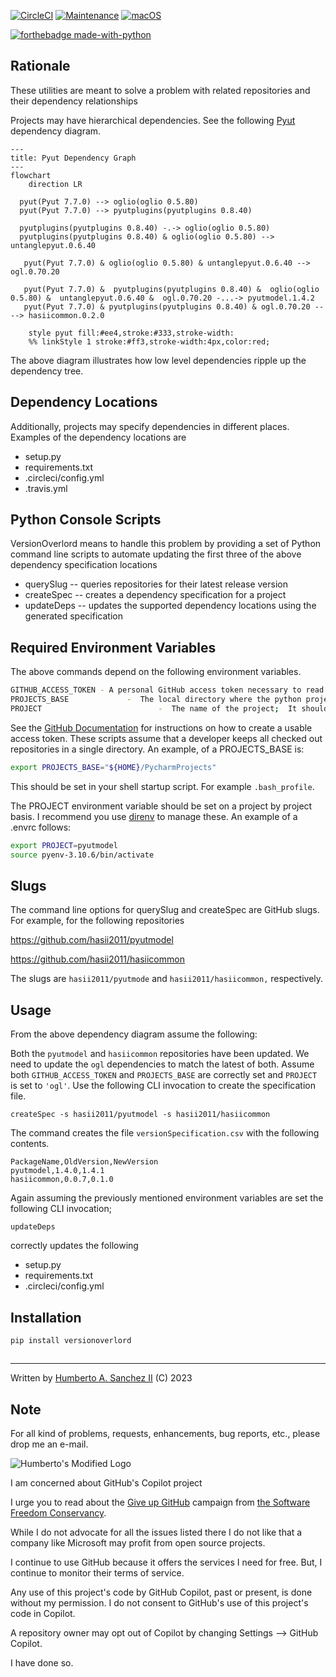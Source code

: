 [![CircleCI](https://dl.circleci.com/status-badge/img/gh/hasii2011/versionoverlord/tree/master.svg?style=shield)](https://dl.circleci.com/status-badge/redirect/gh/hasii2011/versionoverlord/tree/master)
[![Maintenance](https://img.shields.io/badge/Maintained%3F-yes-green.svg)](https://GitHub.com/Naereen/StrapDown.js/graphs/commit-activity)
[![macOS](https://svgshare.com/i/ZjP.svg)](https://svgshare.com/i/ZjP.svg)

[![forthebadge made-with-python](http://ForTheBadge.com/images/badges/made-with-python.svg)](https://www.python.org/)



## Rationale

These utilities are meant to solve a problem with related repositories and their dependency relationships

Projects may have hierarchical dependencies.  See the following [Pyut](https://github.com/hasii2011/PyUt) dependency diagram. 



```mermaid
---
title: Pyut Dependency Graph
---
flowchart
	direction LR
	
  pyut(Pyut 7.7.0) --> oglio(oglio 0.5.80)
  pyut(Pyut 7.7.0) --> pyutplugins(pyutplugins 0.8.40)
  
  pyutplugins(pyutplugins 0.8.40) -.-> oglio(oglio 0.5.80)
  pyutplugins(pyutplugins 0.8.40) & oglio(oglio 0.5.80) --> untanglepyut.0.6.40

   pyut(Pyut 7.7.0) & oglio(oglio 0.5.80) & untanglepyut.0.6.40 --> ogl.0.70.20
   
   pyut(Pyut 7.7.0) &  pyutplugins(pyutplugins 0.8.40) &  oglio(oglio 0.5.80) &  untanglepyut.0.6.40 &  ogl.0.70.20 -...-> pyutmodel.1.4.2
   pyut(Pyut 7.7.0) & pyutplugins(pyutplugins 0.8.40) & ogl.0.70.20 ----> hasiicommon.0.2.0

    style pyut fill:#ee4,stroke:#333,stroke-width:
    %% linkStyle 1 stroke:#ff3,stroke-width:4px,color:red;
```

The above diagram illustrates how low level dependencies ripple up the dependency tree.  

## Dependency Locations

Additionally, projects may specify dependencies in different places.  Examples of the dependency locations are

* setup.py
* requirements.txt
* .circleci/config.yml
* .travis.yml



## Python Console Scripts

VersionOverlord means to handle this problem by providing a set of Python command line scripts to automate updating the first three of the above dependency specification locations

* querySlug -- queries repositories for their latest release version
* createSpec -- creates a dependency specification for a project 
* updateDeps -- updates the supported dependency locations using the generated specification



## Required Environment Variables

The above commands depend on the following environment variables.

```bash
GITHUB_ACCESS_TOKEN - A personal GitHub access token necessary to read repository release information
PROJECTS_BASE             -  The local directory where the python projects are based
PROJECT                          -  The name of the project;  It should be a directory name
```

See the [GitHub Documentation](https://docs.github.com/en/authentication/keeping-your-account-and-data-secure/creating-a-personal-access-token) for instructions on how to create a usable access token.  These scripts assume  that a developer keeps all checked out repositories in a single directory.  An example, of a PROJECTS_BASE is:

```bash
export PROJECTS_BASE="${HOME}/PycharmProjects" 
```

This should be set in your shell startup script.  For example `.bash_profile`.

The PROJECT environment variable should be set on a project by project basis.  I recommend you use [direnv](https://direnv.net) to manage these.  An example of a .envrc follows:

```bash
export PROJECT=pyutmodel
source pyenv-3.10.6/bin/activate
```

## Slugs

The command line options for querySlug and createSpec are GitHub slugs.  For example, for the following repositories

https://github.com/hasii2011/pyutmodel

https://github.com/hasii2011/hasiicommon

The slugs are `hasii2011/pyutmode` and `hasii2011/hasiicommon,` respectively.



## Usage

From the above dependency diagram assume the following:

Both the `pyutmodel` and `hasiicommon` repositories have been updated.  We need to update the `ogl` dependencies to match the latest of both.  Assume both `GITHUB_ACCESS_TOKEN` and `PROJECTS_BASE` are correctly set and `PROJECT` is set to `'ogl'`.  Use the following CLI invocation to create the specification file.

```
createSpec -s hasii2011/pyutmodel -s hasii2011/hasiicommon
```

The command creates the file `versionSpecification.csv` with the following contents.

```
PackageName,OldVersion,NewVersion
pyutmodel,1.4.0,1.4.1
hasiicommon,0.0.7,0.1.0                   
```

Again assuming the previously mentioned environment variables are set the following CLI invocation;

```
updateDeps
```

correctly updates the following

* setup.py
* requirements.txt
* .circleci/config.yml

## Installation

```
pip install versionoverlord
```



## 


___

Written by [Humberto A. Sanchez II](mailto@humberto.a.sanchez.ii@gmail.com) (C) 2023


## Note
For all kind of problems, requests, enhancements, bug reports, etc.,
please drop me an e-mail.


![Humberto's Modified Logo](https://raw.githubusercontent.com/wiki/hasii2011/gittodoistclone/images/SillyGitHub.png)

I am concerned about GitHub's Copilot project



I urge you to read about the
[Give up GitHub](https://GiveUpGitHub.org) campaign from
[the Software Freedom Conservancy](https://sfconservancy.org).

While I do not advocate for all the issues listed there I do not like that
a company like Microsoft may profit from open source projects.

I continue to use GitHub because it offers the services I need for free.  But, I continue
to monitor their terms of service.

Any use of this project's code by GitHub Copilot, past or present, is done
without my permission.  I do not consent to GitHub's use of this project's
code in Copilot.

A repository owner may opt out of Copilot by changing Settings --> GitHub Copilot.

I have done so.

